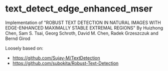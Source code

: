 # text_detect_edge_enhanced_mser

Implementation of 
"ROBUST TEXT DETECTION IN NATURAL IMAGES WITH EDGE-ENHANCED MAXIMALLY STABLE EXTREMAL REGIONS"
    By Huizhong Chen, Sam S. Tsai, Georg Schroth, David M. Chen, Radek Grzeszczuk and Bernd Girod

Loosely based on:
- https://github.com/Sujay-M/TextDetection
- https://github.com/subokita/Robust-Text-Detection
